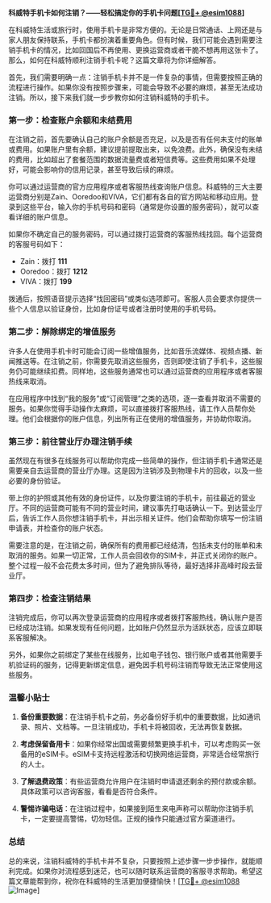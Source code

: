 **科威特手机卡如何注销？——轻松搞定你的手机卡问题[[TG💪+ @esim1088](https://t.me/s/esim1088)]**

在科威特生活或旅行时，使用手机卡是非常方便的。无论是日常通话、上网还是与家人朋友保持联系，手机卡都扮演着重要角色。但有时候，我们可能会遇到需要注销手机卡的情况，比如回国后不再使用、更换运营商或者干脆不想再用这张卡了。那么，如何在科威特顺利注销手机卡呢？这篇文章将为你详细解答。

首先，我们需要明确一点：注销手机卡并不是一件复杂的事情，但需要按照正确的流程进行操作。如果你没有按照步骤来，可能会导致不必要的麻烦，甚至无法成功注销。所以，接下来我们就一步步教你如何注销科威特的手机卡。

### 第一步：检查账户余额和未结费用

在注销之前，首先要确认自己的账户余额是否充足，以及是否有任何未支付的账单或费用。如果账户里有余额，建议提前提取出来，以免浪费。此外，确保没有未结的费用，比如超出了套餐范围的数据流量费或者短信费等。这些费用如果不处理好，可能会影响你的信用记录，甚至导致后续的麻烦。

你可以通过运营商的官方应用程序或者客服热线查询账户信息。科威特的三大主要运营商分别是Zain、Ooredoo和VIVA，它们都有各自的官方网站和移动应用。登录到这些平台，输入你的手机号码和密码（通常是你设置的服务密码），就可以查看详细的账户信息。

如果你不确定自己的服务密码，可以通过拨打运营商的客服热线找回。每个运营商的客服号码如下：

- Zain：拨打 **111**
- Ooredoo：拨打 **1212**
- VIVA：拨打 **199**

拨通后，按照语音提示选择“找回密码”或类似选项即可。客服人员会要求你提供一些个人信息以验证身份，比如身份证号或者注册时使用的手机号码。

### 第二步：解除绑定的增值服务

许多人在使用手机卡时可能会订阅一些增值服务，比如音乐流媒体、视频点播、新闻推送等。在注销之前，你需要先取消这些服务，否则即使注销了手机卡，这些服务仍可能继续扣费。同样地，这些服务通常也可以通过运营商的应用程序或者客服热线来取消。

在应用程序中找到“我的服务”或“订阅管理”之类的选项，逐一查看并取消不需要的服务。如果你觉得手动操作太麻烦，可以直接拨打客服热线，请工作人员帮你处理。他们会根据你的账户信息，列出所有正在使用的增值服务，并协助你取消。

### 第三步：前往营业厅办理注销手续

虽然现在有很多在线服务可以帮助你完成一些简单的操作，但注销手机卡通常还是需要亲自去运营商的营业厅办理。这是因为注销涉及到物理卡片的回收，以及一些必要的身份验证。

带上你的护照或其他有效的身份证件，以及你要注销的手机卡，前往最近的营业厅。不同的运营商可能有不同的营业时间，建议事先打电话确认一下。到达营业厅后，告诉工作人员你想注销手机卡，并出示相关证件。他们会帮助你填写一份注销申请表，并检查你的账户状态。

需要注意的是，在注销之前，确保所有的费用都已经结清，包括未支付的账单和未取消的服务。如果一切正常，工作人员会回收你的SIM卡，并正式关闭你的账户。整个过程一般不会花费太多时间，但为了避免排队等待，最好选择非高峰时段去营业厅。

### 第四步：检查注销结果

注销完成后，你可以再次登录运营商的应用程序或者拨打客服热线，确认账户是否已经成功注销。如果发现有任何问题，比如账户仍然显示为活跃状态，应该立即联系客服解决。

另外，如果你之前绑定了某些在线服务，比如电子钱包、银行账户或者其他需要手机验证码的服务，记得更新绑定信息，避免因手机号码注销而导致无法正常使用这些服务。

### 温馨小贴士

1. **备份重要数据**：在注销手机卡之前，务必备份好手机中的重要数据，比如通讯录、照片、文档等。一旦注销成功，手机卡将被回收，无法再恢复数据。
   
2. **考虑保留备用卡**：如果你经常出国或需要频繁更换手机卡，可以考虑购买一张备用的eSIM卡。eSIM卡支持远程激活和切换网络运营商，非常适合经常旅行的人士。

3. **了解退费政策**：有些运营商允许用户在注销时申请退还剩余的预付款或余额。具体政策可以咨询客服，看看是否符合条件。

4. **警惕诈骗电话**：在注销过程中，如果接到陌生来电声称可以帮助你注销手机卡，一定要提高警惕，切勿轻信。正规的操作只能通过官方渠道进行。

### 总结

总的来说，注销科威特的手机卡并不复杂，只要按照上述步骤一步步操作，就能顺利完成。如果你对流程感到迷茫，也可以随时联系运营商的客服寻求帮助。希望这篇文章能帮到你，祝你在科威特的生活更加便捷愉快！[[TG💪+ @esim1088](https://t.me/s/esim1088) ![Image](https://i.postimg.cc/4NQfJmqS/Snipaste-2025-05-13-00-14-12.png)]